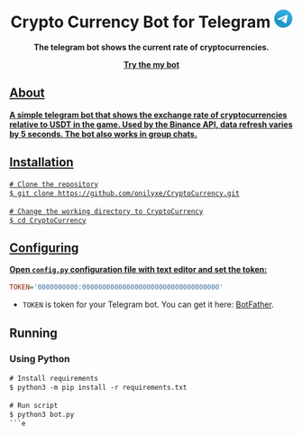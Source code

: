<h1 align="center">Crypto Currency Bot for Telegram</a> 
<img src="https://raw.githubusercontent.com/onilyxe/CryptoCurrency/main/image/telegram.webp" height="32"/></h1>
<p align="center"><b>The telegram bot shows the current rate of cryptocurrencies.</b></p>
<p align="center"><b><a href="https://t.me/OnCCryptoBot" target="_blank">Try the my bot</b></p>

## About
**A simple telegram bot that shows the exchange rate of cryptocurrencies relative to USDT in the game. Used by the Binance API, data refresh varies by 5 seconds. The bot also works in group chats.**

## Installation
```shell
# Clone the repository
$ git clone https://github.com/onilyxe/CryptoCurrency.git

# Change the working directory to CryptoCurrency
$ cd CryptoCurrency
```

## Configuring
**Open `config.py` configuration file with text editor and set the token:**
```ini
TOKEN='0000000000:0000000000000000000000000000000000'
```
* `TOKEN` is token for your Telegram bot. You can get it here: [BotFather](https://t.me/BotFather).

## Running
### Using Python
```shell
# Install requirements
$ python3 -m pip install -r requirements.txt

# Run script
$ python3 bot.py
```e